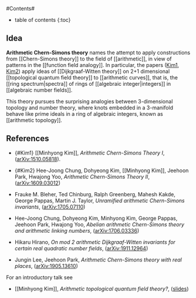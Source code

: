 
#Contents#
* table of contents
{:toc}

## Idea

**Arithmetic Chern-Simons theory** names the attempt to apply constructions from [[Chern-Simons theory]] to the field of [[arithmetic]], in view of patterns in the [[function field analogy]]. In particular, the papers ([Kim1](#Kim1), [Kim2](#Kim2)) apply ideas of [[Dijkgraaf-Witten theory]] on 2+1 dimensional [[topological quantum field theory]] to [[arithmetic curves]], that is, the [[ring spectrum|spectra]] of rings of [[algebraic integer|integers]] in [[algebraic number fields]].

This theory pursues the surprising analogies between 3-dimensional topology and number theory, where knots embedded in a 3-manifold behave like prime ideals in a ring of algebraic integers, known as [[arithmetic topology]]. 



## References

* {#Kim1} [[Minhyong Kim]], _Arithmetic Chern-Simons Theory I_, ([arXiv:1510.05818](http://arxiv.org/abs/1510.05818)).

* {#Kim2} Hee-Joong Chung, Dohyeong Kim, [[Minhyong Kim]], Jeehoon Park, Hwajong Yoo, _Arithmetic Chern-Simons Theory II_, ([arXiv:1609.03012](http://arxiv.org/abs/1609.03012))

* Frauke M. Bleher, Ted Chinburg, Ralph Greenberg, Mahesh Kakde, George Pappas, Martin J. Taylor, _Unramified arithmetic Chern-Simons invariants_, ([arXiv:1705.07110](https://arxiv.org/abs/1705.07110))

* Hee-Joong Chung, Dohyeong Kim, Minhyong Kim, George Pappas, Jeehoon Park, Hwajong Yoo, _Abelian arithmetic Chern-Simons theory and arithmetic linking numbers_, ([arXiv:1706.03336](https://arxiv.org/abs/1706.03336))

* Hikaru Hirano, _On mod 2 arithmetic Dijkgraaf-Witten invariants for certain real quadratic number fields_, ([arXiv:1911.12964](https://arxiv.org/abs/1911.12964))

* Jungin Lee, Jeehoon Park, _Arithmetic Chern-Simons theory with real places_, ([arXiv:1905.13610](https://arxiv.org/abs/1905.13610))

For an introductory talk see 

* [[Minhyong Kim]], _Arithmetic topological quantum field theory?_, ([slides](https://simonsfoundation.s3.amazonaws.com/share/mps/conferences/2017_Conference_on_Number_Theory_Geometry_Moonshine_and_Strings/Kim.pdf))